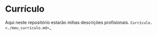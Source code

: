 # Currículo
Aqui neste repositório estarão mihas descrições profisionais.
`Currículo. <./meu_curriculo.md>`_
